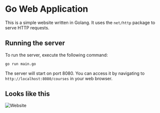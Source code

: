 














# Go Web Application

This is a simple website written in Golang. It uses the `net/http` package to serve HTTP requests.

## Running the server

To run the server, execute the following command:

```bash
go run main.go
```

The server will start on port 8080. You can access it by navigating to `http://localhost:8080/courses` in your web browser.

## Looks like this

![Website](static/images/golang-website.png)


